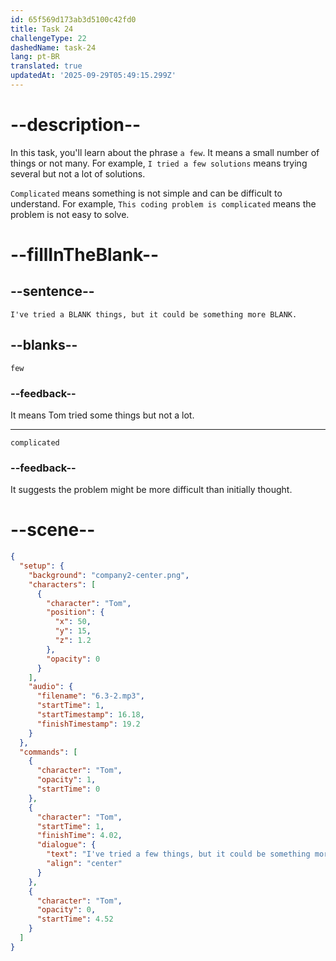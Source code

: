 ```yaml
---
id: 65f569d173ab3d5100c42fd0
title: Task 24
challengeType: 22
dashedName: task-24
lang: pt-BR
translated: true
updatedAt: '2025-09-29T05:49:15.299Z'
---
```


<!-- (Audio) Tom: I've tried a few things, but it could be something more complicated. -->

# --description--

In this task, you'll learn about the phrase `a few`. It means a small number of things or not many. For example, `I tried a few solutions` means trying several but not a lot of solutions.

`Complicated` means something is not simple and can be difficult to understand. For example, `This coding problem is complicated` means the problem is not easy to solve.

# --fillInTheBlank--

## --sentence--

`I've tried a BLANK things, but it could be something more BLANK.`

## --blanks--

`few`

### --feedback--

It means Tom tried some things but not a lot.

---

`complicated`

### --feedback--

It suggests the problem might be more difficult than initially thought.

# --scene--

```json
{
  "setup": {
    "background": "company2-center.png",
    "characters": [
      {
        "character": "Tom",
        "position": {
          "x": 50,
          "y": 15,
          "z": 1.2
        },
        "opacity": 0
      }
    ],
    "audio": {
      "filename": "6.3-2.mp3",
      "startTime": 1,
      "startTimestamp": 16.18,
      "finishTimestamp": 19.2
    }
  },
  "commands": [
    {
      "character": "Tom",
      "opacity": 1,
      "startTime": 0
    },
    {
      "character": "Tom",
      "startTime": 1,
      "finishTime": 4.02,
      "dialogue": {
        "text": "I've tried a few things, but it could be something more complicated.",
        "align": "center"
      }
    },
    {
      "character": "Tom",
      "opacity": 0,
      "startTime": 4.52
    }
  ]
}
```
